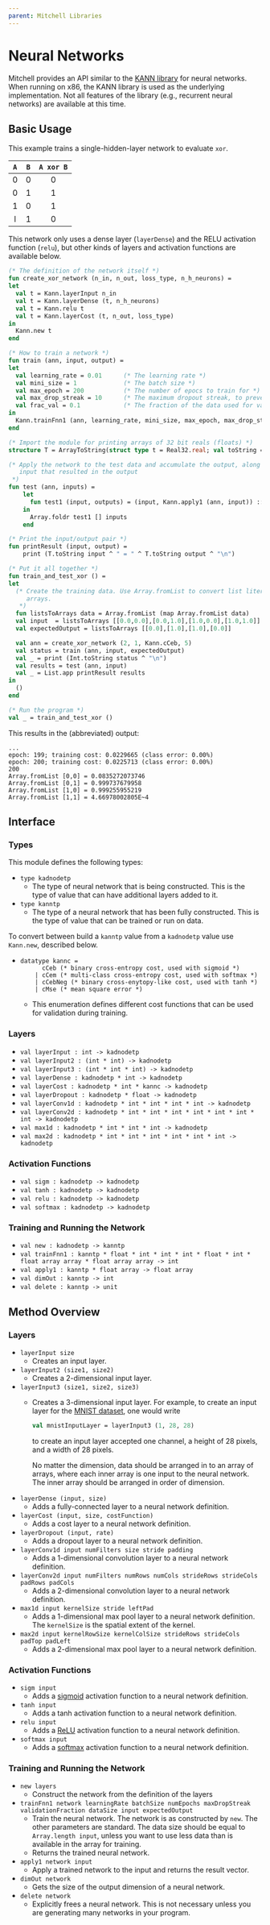 ```yaml
---
parent: Mitchell Libraries
---
```

# Neural Networks

Mitchell provides an API similar to the
[KANN library](https://github.com/attractivechaos/kann/blob/master/doc/01user.md)
for neural networks.
When running on x86, the KANN library is used as the underlying implementation.
Not all features of the library (e.g., recurrent neural networks) are available
at this time.

## Basic Usage

This example trains a single-hidden-layer network to evaluate `xor`.

| `A` | `B` | `A xor B` |
|:---:|:---:|:---------:|
|   0 |   0 |         0 |
|   0 |   1 |         1 |
|   1 |   0 |         1 |
|   l |   1 |         0 |

This network only uses a dense layer (`layerDense`) and the RELU activation
function (`relu`), but other kinds of layers and activation functions are
available below.

```sml
(* The definition of the network itself *)
fun create_xor_network (n_in, n_out, loss_type, n_h_neurons) =
let
  val t = Kann.layerInput n_in
  val t = Kann.layerDense (t, n_h_neurons)
  val t = Kann.relu t
  val t = Kann.layerCost (t, n_out, loss_type)
in
  Kann.new t
end

(* How to train a network *)
fun train (ann, input, output) =
let
  val learning_rate = 0.01      (* The learning rate *)
  val mini_size = 1             (* The batch size *)
  val max_epoch = 200           (* The number of epocs to train for *)
  val max_drop_streak = 10      (* The maximum dropout streak, to prevent overtraining *)
  val frac_val = 0.1            (* The fraction of the data used for validation *)
in
  Kann.trainFnn1 (ann, learning_rate, mini_size, max_epoch, max_drop_streak, frac_val, Array.length input, input, output)
end

(* Import the module for printing arrays of 32 bit reals (floats) *)
structure T = ArrayToString(struct type t = Real32.real; val toString = Real32.toString end)

(* Apply the network to the test data and accumulate the output, along with the
   input that resulted in the output
 *)
fun test (ann, inputs) =
    let
      fun test1 (input, outputs) = (input, Kann.apply1 (ann, input)) :: outputs
    in
      Array.foldr test1 [] inputs
    end

(* Print the input/output pair *)
fun printResult (input, output) =
    print (T.toString input ^ " = " ^ T.toString output ^ "\n")

(* Put it all together *)
fun train_and_test_xor () =
let
  (* Create the training data. Use Array.fromList to convert list literals to
     arrays.
   *)
  fun listsToArrays data = Array.fromList (map Array.fromList data)
  val input  = listsToArrays [[0.0,0.0],[0.0,1.0],[1.0,0.0],[1.0,1.0]]
  val expectedOutput = listsToArrays [[0.0],[1.0],[1.0],[0.0]]

  val ann = create_xor_network (2, 1, Kann.cCeb, 5)
  val status = train (ann, input, expectedOutput)
  val _ = print (Int.toString status ^ "\n")
  val results = test (ann, input)
  val _ = List.app printResult results
in
  ()
end

(* Run the program *)
val _ = train_and_test_xor ()
```

This results in the (abbreviated) output:

```
...
epoch: 199; training cost: 0.0229665 (class error: 0.00%)
epoch: 200; training cost: 0.0225713 (class error: 0.00%)
200
Array.fromList [0,0] = 0.0835272073746
Array.fromList [0,1] = 0.999737679958
Array.fromList [1,0] = 0.999255955219
Array.fromList [1,1] = 4.66978002805E~4
```

## Interface

### Types

This module defines the following types:

- `type kadnodetp`
  - The type of neural network that is being constructed. This is the type of
    value that can have additional layers added to it.
- `type kanntp`
  - The type of a neural network that has been fully constructed. This is the
    type of value that can be trained or run on data.

To convert between build a `kanntp` value from a `kadnodetp` value use `Kann.new`,
described below.

-
    ```
    datatype kannc =
          cCeb (* binary cross-entropy cost, used with sigmoid *)
        | cCem (* multi-class cross-entropy cost, used with softmax *)
        | cCebNeg (* binary cross-enytopy-like cost, used with tanh *)
        | cMse (* mean square error *)
    ```

  - This enumeration defines different cost functions that can be used for
    validation during training.

### Layers

- `val layerInput : int -> kadnodetp`
- `val layerInput2 : (int * int) -> kadnodetp`
- `val layerInput3 : (int * int * int) -> kadnodetp`
- `val layerDense : kadnodetp * int -> kadnodetp`
- `val layerCost : kadnodetp * int * kannc -> kadnodetp`
- `val layerDropout : kadnodetp * float -> kadnodetp`
- `val layerConv1d : kadnodetp * int * int * int * int -> kadnodetp`
- `val layerConv2d : kadnodetp * int * int * int * int * int * int * int -> kadnodetp`
- `val max1d : kadnodetp * int * int * int -> kadnodetp`
- `val max2d : kadnodetp * int * int * int * int * int * int -> kadnodetp`

### Activation Functions

- `val sigm : kadnodetp -> kadnodetp`
- `val tanh : kadnodetp -> kadnodetp`
- `val relu : kadnodetp -> kadnodetp`
- `val softmax : kadnodetp -> kadnodetp`

### Training and Running the Network

- `val new : kadnodetp -> kanntp`
- `val trainFnn1 : kanntp * float * int * int * int * float * int * float array array * float array array -> int`
- `val apply1 : kanntp * float array -> float array`
- `val dimOut : kanntp -> int`
- `val delete : kanntp -> unit`

## Method Overview

### Layers

- `layerInput size `
  - Creates an input layer.
- `layerInput2 (size1, size2) `
  - Creates a 2-dimensional input layer.
- `layerInput3 (size1, size2, size3) `
  - Creates a 3-dimensional input layer. For example, to create an input layer
    for the [MNIST dataset](https://en.wikipedia.org/wiki/MNIST_database), one
    would write
    ```sml
    val mnistInputLayer = layerInput3 (1, 28, 28)
    ```
    to create an input layer accepted one channel, a height of 28 pixels, and a
    width of 28 pixels.

    No matter the dimension, data should be arranged in to an array of arrays,
    where each inner array is one input to the neural network. The inner array
    should be arranged in order of dimension. <!-- TODO explain this better. -->
- `layerDense (input, size)`
  - Adds a fully-connected layer to a neural network definition.
- `layerCost (input, size, costFunction)`
  - Adds a cost layer to a neural network definition.
- `layerDropout (input, rate)`
  - Adds a dropout layer to a neural network definition.
- `layerConv1d input numFilters size stride padding`
  - Adds a 1-dimensional convolution layer to a neural network definition.
- `layerConv2d input numFilters numRows numCols strideRows strideCols padRows padCols`
  - Adds a 2-dimensional convolution layer to a neural network definition.
- `max1d input kernelSize stride leftPad`
  - Adds a 1-dimensional max pool layer to a neural network definition. The
    `kernelSize` is the spatial extent of the kernel.
- `max2d input kernelRowSize kernelColSize strideRows strideCols padTop padLeft`
  - Adds a 2-dimensional max pool layer to a neural network definition.

### Activation Functions

- `sigm input`
  - Adds a [sigmoid](https://en.wikipedia.org/wiki/Sigmoid_function) activation
    function to a neural network definition.
- `tanh input`
  - Adds a tanh activation function to a neural network definition.
- `relu input`
  - Adds a [ReLU](https://en.wikipedia.org/wiki/Rectifier_(neural_networks))
    activation function to a neural network definition.
- `softmax input`
  - Adds a [softmax](https://en.wikipedia.org/wiki/Softmax_function) activation
    function to a neural network definition.

### Training and Running the Network

- `new layers`
  - Construct the network from the definition of the layers
- `trainFnn1 network learningRate batchSize numEpochs maxDropStreak validationFraction dataSize input expectedOutput`
  - Train the neural network. The network is as constructed by `new`. The other
    parameters are standard. The data size should be equal to `Array.length input`,
    unless you want to use less data than is available in the array for training.
  - Returns the trained neural network.
- `apply1 network input`
  - Apply a trained network to the input and returns the result vector.
- `dimOut network`
  - Gets the size of the output dimension of a neural network.
- `delete network`
  - Explicitly frees a neural network. This is not necessary unless you are
    generating many networks in your program.
